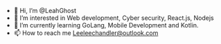 - 👋 Hi, I’m @LeahGhost
- 👀 I’m interested in Web development, Cyber security, React.js, Nodejs
- 🌱 I’m currently learning GoLang, Mobile Development and Kotlin. 
- 📫 How to reach me Leeleechandler@outlook.com

<!---
LeahGhost/LeahGhost is a ✨ special ✨ repository because its `README.md` (this file) appears on your GitHub profile.
You can click the Preview link to take a look at your changes.
--->
